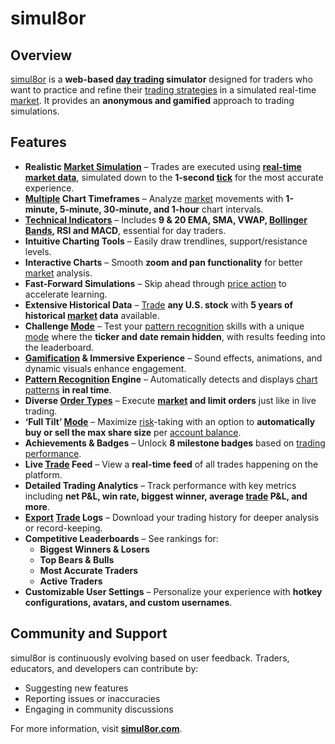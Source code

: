 # simul8or

## Overview
[simul8or](https://simul8or.com) is a **web-based [day trading](../d/day_trading.md) simulator** designed for traders who want to practice and refine their [trading strategies](../t/trading_strategies.md) in a simulated real-time [market](../m/market.md). It provides an **anonymous and gamified** approach to trading simulations.

## Features
- **Realistic [Market Simulation](../m/market_simulation.md)** – Trades are executed using **[real-time market data](../r/real-time_market_data.md)**, simulated down to the **1-second [tick](../t/tick.md)** for the most accurate experience.  
- **[Multiple](../m/multiple.md) Chart Timeframes** – Analyze [market](../m/market.md) movements with **1-minute, 5-minute, 30-minute, and 1-hour** chart intervals.  
- **[Technical Indicators](../t/technical_indicator.md)** – Includes **9 & 20 EMA, SMA, VWAP, [Bollinger Bands](../b/bollinger_band.md), RSI and MACD**, essential for day traders.  
- **Intuitive Charting Tools** – Easily draw trendlines, support/resistance levels.  
- **Interactive Charts** – Smooth **zoom and pan functionality** for better [market](../m/market.md) analysis.  
- **Fast-Forward Simulations** – Skip ahead through [price action](../p/price_action.md) to accelerate learning.  
- **Extensive Historical Data** – [Trade](../t/trade.md) **any U.S. stock** with **5 years of historical [market](../m/market.md) data** available.  
- **Challenge [Mode](../m/mode.md)** – Test your [pattern recognition](../p/pattern_recognition.md) skills with a unique [mode](../m/mode.md) where the **ticker and date remain hidden**, with results feeding into the leaderboard.  
- **[Gamification](../g/gamification.md) & Immersive Experience** – Sound effects, animations, and dynamic visuals enhance engagement.  
- **[Pattern Recognition](../p/pattern_recognition.md) Engine** – Automatically detects and displays [chart patterns](../c/chart_patterns.md) **in real time**.  
- **Diverse [Order Types](../o/order_types_in_trading.md)** – Execute **[market](../m/market.md) and limit orders** just like in live trading.  
- **‘Full Tilt’ [Mode](../m/mode.md)** – Maximize [risk](../r/risk.md)-taking with an option to **automatically buy or sell the max share size** per [account balance](../a/account_balance.md).  
- **Achievements & Badges** – Unlock **8 milestone badges** based on [trading performance](../t/trading_performance.md).  
- **Live [Trade](../t/trade.md) Feed** – View a **real-time feed** of all trades happening on the platform.  
- **Detailed Trading Analytics** – Track performance with key metrics including **net P&L, win rate, biggest winner, average [trade](../t/trade.md) P&L, and more**.  
- **[Export](../e/export.md) [Trade](../t/trade.md) Logs** – Download your trading history for deeper analysis or record-keeping.  
- **Competitive Leaderboards** – See rankings for:
  - **Biggest Winners & Losers**
  - **Top Bears & Bulls**
  - **Most Accurate Traders**
  - **Active Traders**
- **Customizable User Settings** – Personalize your experience with **hotkey configurations, avatars, and custom usernames**.  

## Community and Support
simul8or is continuously evolving based on user feedback. Traders, educators, and developers can contribute by:
- Suggesting new features
- Reporting issues or inaccuracies
- Engaging in community discussions

For more information, visit **[simul8or.com](https://simul8or.com)**.
